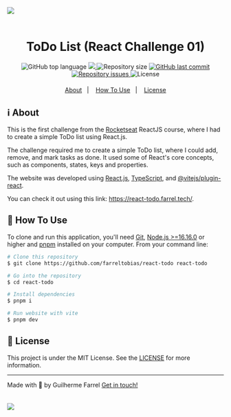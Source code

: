 <img style="margin-bottom: 4%" src="https://imgur.com/wJlV5dz.png"/>

<h1 align="center">
  ToDo List (React Challenge 01)
</h1>

<p align="center" style="margin-bottom: 4%">
  <img alt="GitHub top language" src="https://img.shields.io/github/languages/top/farreltobias/react-todo.svg">
  <a href="https://app.codacy.com/gh/farreltobias/react-todo/dashboard?utm_source=gh&utm_medium=referral&utm_content=&utm_campaign=Badge_grade">
    <img src="https://app.codacy.com/project/badge/Grade/994a07271e7b45ab990485e642ccef20"/>
  </a>
  <img alt="Repository size" src="https://img.shields.io/github/repo-size/farreltobias/react-todo.svg">
  <a href="https://github.com/farreltobias/react-todo/commits/main">
    <img alt="GitHub last commit" src="https://img.shields.io/github/last-commit/farreltobias/react-todo.svg">
  </a>
  <a href="https://github.com/farreltobias/react-todo/issues">
    <img alt="Repository issues" src="https://img.shields.io/github/issues/farreltobias/react-todo.svg">
  </a>
  <img alt="License" src="https://img.shields.io/github/license/farreltobias/financial-api.svg">
</p>

<p align="center">
  <a href="#information_source-about">About</a>&nbsp;&nbsp;&nbsp;|&nbsp;&nbsp;&nbsp;
  <!-- <a href="#muscle-new-features">New Features</a>&nbsp;&nbsp;&nbsp;|&nbsp;&nbsp;&nbsp; -->
  <!-- <a href="#desktop_computer-exemple">Exemple</a>&nbsp;&nbsp;&nbsp;|&nbsp;&nbsp;&nbsp; -->
  <a href="#thinking-how-to-use">How To Use</a>&nbsp;&nbsp;&nbsp;|&nbsp;&nbsp;&nbsp;
  <a href="#memo-license">License</a>
</p>

## :information_source: About

This is the first challenge from the [Rocketseat](https://www.rocketseat.com.br/) ReactJS course, where I had to create a simple ToDo list using React.js.

The challenge required me to create a simple ToDo list, where I could add, remove, and mark tasks as done. It used some of React's core concepts, such as components, states, keys and properties.

The website was developed using [React.js](https://react.dev/), [TypeScript](https://www.typescriptlang.org/), and [@vitejs/plugin-react](https://github.com/vitejs/vite-plugin-react/blob/main/packages/plugin-react/README.md).

You can check it out using this link: https://react-todo.farrel.tech/.

<!-- ## :muscle: New Features

Added ability to play your own music! Just drag and drop your music file into the player and enjoy your favorite song! -->

<!-- ## :desktop_computer: Exemple

Here's a exemple by performing a transaction in Insomnia

<img src="https://i.imgur.com/g5Y7xHK.gif"/> -->

## :thinking: How To Use

To clone and run this application, you'll need [Git](https://git-scm.com), [Node.js >=16.16.0][nodejs] or higher and [pnpm][pnpm] installed on your computer. From your command line:

```bash
# Clone this repository
$ git clone https://github.com/farreltobias/react-todo react-todo

# Go into the repository
$ cd react-todo

# Install dependencies
$ pnpm i

# Run website with vite
$ pnpm dev
```

## :memo: License
This project is under the MIT License. See the [LICENSE](https://github.com/farreltobias/react-todo/blob/master/LICENSE) for more information.

---

Made with :yellow_heart: by Guilherme Farrel [Get in touch!](https://www.linkedin.com/in/farreltobias/)

<a align="center" href="https://farrel.tech">
  <img style="margin-top: 4%;" src="https://i.imgur.com/IseCjin.jpg"/>
</a>

[nodejs]: https://nodejs.org/
[pnpm]: https://pnpm.io/
